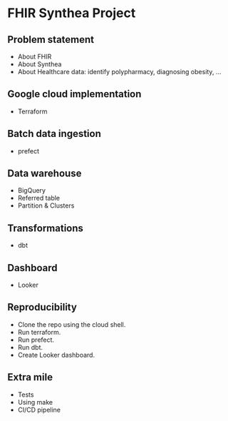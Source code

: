 # FHIR Synthea Project

## Problem statement
* About FHIR
* About Synthea
* About Healthcare data: identify polypharmacy, diagnosing obesity, ...

## Google cloud implementation
* Terraform

## Batch data ingestion
* prefect

## Data warehouse
* BigQuery
* Referred table
* Partition & Clusters

## Transformations
* dbt

## Dashboard
* Looker

## Reproducibility
* Clone the repo using the cloud shell.
* Run terraform.
* Run prefect.
* Run dbt.
* Create Looker dashboard.

## Extra mile
* Tests
* Using make
* CI/CD pipeline
